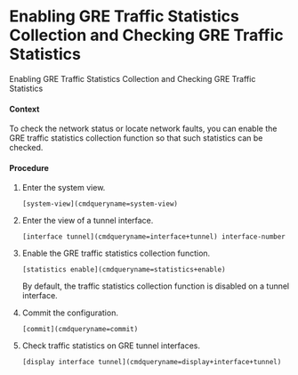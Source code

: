 Enabling GRE Traffic Statistics Collection and Checking GRE Traffic Statistics
==============================================================================

Enabling GRE Traffic Statistics Collection and Checking GRE Traffic Statistics

#### Context

To check the network status or locate network faults, you can enable the GRE traffic statistics collection function so that such statistics can be checked.


#### Procedure

1. Enter the system view.
   
   
   ```
   [system-view](cmdqueryname=system-view)
   ```
2. Enter the view of a tunnel interface.
   
   
   ```
   [interface tunnel](cmdqueryname=interface+tunnel) interface-number
   ```
3. Enable the GRE traffic statistics collection function.
   
   
   ```
   [statistics enable](cmdqueryname=statistics+enable)
   ```
   
   By default, the traffic statistics collection function is disabled on a tunnel interface.
4. Commit the configuration.
   
   
   ```
   [commit](cmdqueryname=commit)
   ```
5. Check traffic statistics on GRE tunnel interfaces.
   
   
   ```
   [display interface tunnel](cmdqueryname=display+interface+tunnel)
   ```